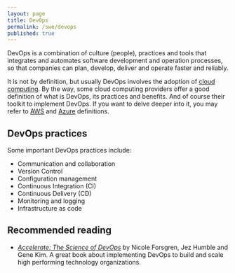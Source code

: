 ```yaml
---
layout: page
title: DevOps
permalink: /swe/devops
published: true
---
```


DevOps is a combination of culture (people), practices and tools that integrates and automates software development and operation processes, so that companies can plan, develop, deliver and operate faster and reliably.

It is not by definition, but usually DevOps involves the adoption of [cloud computing](/swe/cloud-computing). By the way, some cloud computing providers offer a good definition of what is DevOps, its practices and benefits. And of course their toolkit to implement DevOps. If you want to delve deeper into it, you may refer to [AWS](https://aws.amazon.com/devops/what-is-devops/) and [Azure](https://azure.microsoft.com/en-us/resources/cloud-computing-dictionary/what-is-devops/) definitions.

## DevOps practices

Some important DevOps practices include:

- Communication and collaboration
- Version Control
- Configuration management
- Continuous Integration (CI)
- Continuous Delivery (CD)
- Monitoring and logging
- Infrastructure as code

## Recommended reading

- *[Accelerate: The Science of DevOps](https://amzn.to/3Ru6CFU)* by Nicole Forsgren, Jez Humble and Gene Kim. A great book about implementing DevOps to build and scale high performing technology organizations.